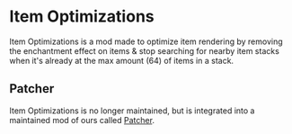 # Item Optimizations

Item Optimizations is a mod made to optimize item rendering by removing the enchantment effect on items & stop searching for nearby item stacks when it's already
at the max amount (64) of items in a stack.

## Patcher

Item Optimizations is no longer maintained, but is integrated into a maintained mod of ours called [Patcher](https://sk1er.club/mods/patcher).
